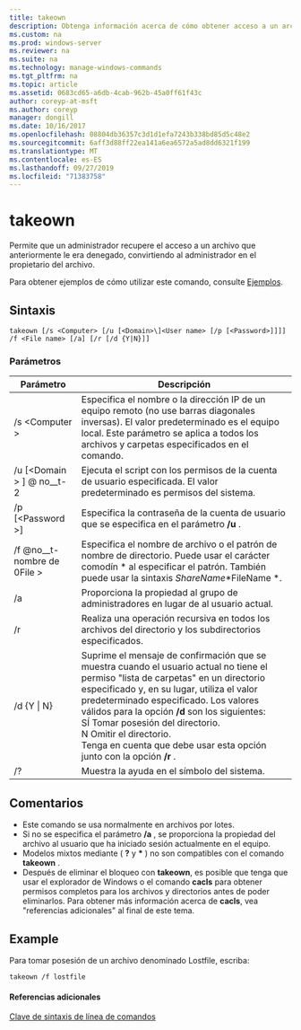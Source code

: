 ```yaml
---
title: takeown
description: Obtenga información acerca de cómo obtener acceso a un archivo convirtiéndose en el propietario del archivo.
ms.custom: na
ms.prod: windows-server
ms.reviewer: na
ms.suite: na
ms.technology: manage-windows-commands
ms.tgt_pltfrm: na
ms.topic: article
ms.assetid: 0683cd65-a6db-4cab-962b-45a0ff61f43c
author: coreyp-at-msft
ms.author: coreyp
manager: dongill
ms.date: 10/16/2017
ms.openlocfilehash: 08804db36357c3d1d1efa7243b338bd85d5c48e2
ms.sourcegitcommit: 6aff3d88ff22ea141a6ea6572a5ad8dd6321f199
ms.translationtype: MT
ms.contentlocale: es-ES
ms.lasthandoff: 09/27/2019
ms.locfileid: "71383758"
---
```

# <a name="takeown"></a>takeown

Permite que un administrador recupere el acceso a un archivo que anteriormente le era denegado, convirtiendo al administrador en el propietario del archivo.

Para obtener ejemplos de cómo utilizar este comando, consulte [Ejemplos](#BKMK_examples).

## <a name="syntax"></a>Sintaxis

```
takeown [/s <Computer> [/u [<Domain>\]<User name> [/p [<Password>]]]] /f <File name> [/a] [/r [/d {Y|N}]]
```

### <a name="parameters"></a>Parámetros

|Parámetro|Descripción|
|---------|-----------|
|/s \<Computer >|Especifica el nombre o la dirección IP de un equipo remoto (no use barras diagonales inversas). El valor predeterminado es el equipo local. Este parámetro se aplica a todos los archivos y carpetas especificados en el comando.|
|/u [\<Domain > \] @ no__t-2|Ejecuta el script con los permisos de la cuenta de usuario especificada. El valor predeterminado es permisos del sistema.|
|/p [\<Password >]|Especifica la contraseña de la cuenta de usuario que se especifica en el parámetro **/u** .|
|/f @no__t-nombre de 0File >|Especifica el nombre de archivo o el patrón de nombre de directorio. Puede usar el carácter comodín * al especificar el patrón. También puede usar la sintaxis *ShareName*\*FileName *.|
|/a|Proporciona la propiedad al grupo de administradores en lugar de al usuario actual.|
|/r|Realiza una operación recursiva en todos los archivos del directorio y los subdirectorios especificados.|
|/d {Y \| N}|Suprime el mensaje de confirmación que se muestra cuando el usuario actual no tiene el permiso "lista de carpetas" en un directorio especificado y, en su lugar, utiliza el valor predeterminado especificado. Los valores válidos para la opción **/d** son los siguientes:</br>SÍ Tomar posesión del directorio.</br>N Omitir el directorio.</br>Tenga en cuenta que debe usar esta opción junto con la opción **/r** .|
|/?|Muestra la ayuda en el símbolo del sistema.|

## <a name="remarks"></a>Comentarios

-   Este comando se usa normalmente en archivos por lotes.
-   Si no se especifica el parámetro **/a** , se proporciona la propiedad del archivo al usuario que ha iniciado sesión actualmente en el equipo.
-   Modelos mixtos mediante ( **?** y **&#42;** ) no son compatibles con el comando **takeown** .
-   Después de eliminar el bloqueo con **takeown**, es posible que tenga que usar el explorador de Windows o el comando **cacls** para obtener permisos completos para los archivos y directorios antes de poder eliminarlos. Para obtener más información acerca de **cacls**, vea "referencias adicionales" al final de este tema.

## <a name="BKMK_examples"></a>Example

Para tomar posesión de un archivo denominado Lostfile, escriba:
```
takeown /f lostfile
```

#### <a name="additional-references"></a>Referencias adicionales

[Clave de sintaxis de línea de comandos](command-line-syntax-key.md)